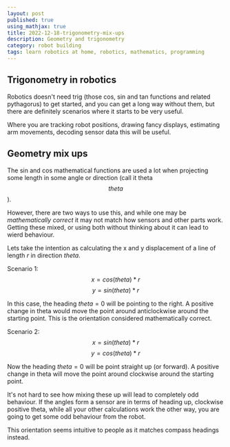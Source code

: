 ```yaml
---
layout: post
published: true
using_mathjax: true
title: 2022-12-18-trigonometry-mix-ups
description: Geometry and trigonometry
category: robot building
tags: learn robotics at home, robotics, mathematics, programming
---
```

## Trigonometry in robotics

Robotics doesn't need trig (those cos, sin and tan functions and related pythagorus) to get started, and you can get a long way without them, but there are definitely scenarios where it starts to be very useful.

Where you are tracking robot positions, drawing fancy displays, estimating arm movements, decoding sensor data this will be useful.

## Geometry mix ups

The sin and cos mathematical functions are used a lot when projecting some length in some angle or direction (call it theta $$theta$$).

However, there are two ways to use this, and while one may be _mathematically correct_ it may not match how sensors and other parts work. Getting these mixed, or using both without thinking about it can lead to wierd behaviour.

Lets take the intention as calculating the x and y displacement of a line of length $r$ in direction $theta$.

Scenario 1:
$$x = cos(theta) * r$$
$$y = sin(theta) * r$$

In this case, the heading $theta=0$ will be pointing to the right. A positive change in theta would move the point around anticlockwise around the starting point. This is the orientation considered mathematically correct.

Scenario 2:
$$x = sin(theta) * r$$
$$y = cos(theta) * r$$

Now the heading $theta=0$ will be point straight up (or forward). A positive change in theta will move the point around clockwise around the starting point.

It's not hard to see how mixing these up will lead to completely odd behaviour. If the angles form a sensor are in terms of heading up, clockwise positive theta, while all your other calculations work the other way, you are going to get some odd behaviour from the robot.

This orientation seems intuitive to people as it matches compass headings instead.
